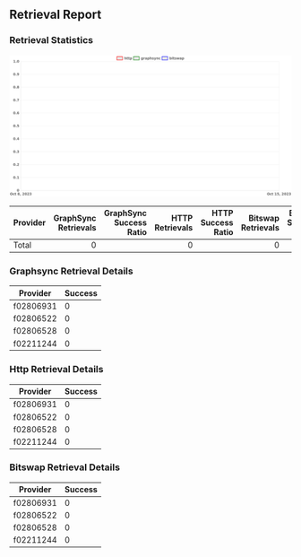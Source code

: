 ## Retrieval Report
### Retrieval Statistics
<img src="https://raw.githubusercontent.com/data-preservation-programs/filplus-checker-assets/main/filecoin-project/filecoin-plus-large-datasets/issues/2117/1697178719711.png"/>

| Provider | GraphSync Retrievals | GraphSync Success Ratio | HTTP Retrievals | HTTP Success Ratio | Bitswap Retrievals | Bitswap Success Ratio |
| :------- | -------------------: | ----------------------: | --------------: | -----------------: | -----------------: | --------------------: |
| Total    |                    0 |                         |               0 |                    |                  0 |                       |

### Graphsync Retrieval Details
| Provider  | Success |
| --------- | ------- |
| f02806931 | 0       |
| f02806522 | 0       |
| f02806528 | 0       |
| f02211244 | 0       |

### Http Retrieval Details
| Provider  | Success |
| --------- | ------- |
| f02806931 | 0       |
| f02806522 | 0       |
| f02806528 | 0       |
| f02211244 | 0       |

### Bitswap Retrieval Details
| Provider  | Success |
| --------- | ------- |
| f02806931 | 0       |
| f02806522 | 0       |
| f02806528 | 0       |
| f02211244 | 0       |
